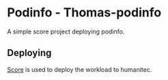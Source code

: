 # Podinfo - Thomas-podinfo

A simple score project deploying podinfo.

## Deploying

[Score](https://score.dev/) is used to deploy the workload to humanitec.
